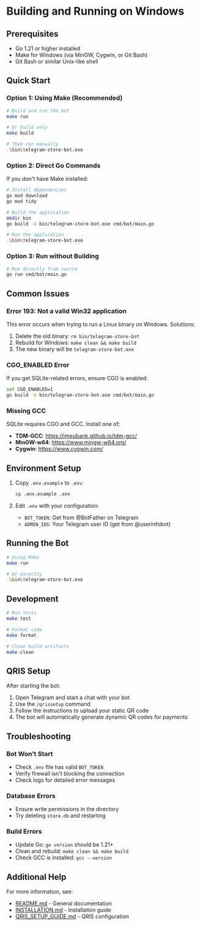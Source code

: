# Building and Running on Windows

## Prerequisites
- Go 1.21 or higher installed
- Make for Windows (via MinGW, Cygwin, or Git Bash)
- Git Bash or similar Unix-like shell

## Quick Start

### Option 1: Using Make (Recommended)
```bash
# Build and run the bot
make run

# Or build only
make build

# Then run manually
.\bin\telegram-store-bot.exe
```

### Option 2: Direct Go Commands
If you don't have Make installed:

```bash
# Install dependencies
go mod download
go mod tidy

# Build the application
mkdir bin
go build -o bin/telegram-store-bot.exe cmd/bot/main.go

# Run the application
.\bin\telegram-store-bot.exe
```

### Option 3: Run without Building
```bash
# Run directly from source
go run cmd/bot/main.go
```

## Common Issues

### Error 193: Not a valid Win32 application
This error occurs when trying to run a Linux binary on Windows. Solutions:
1. Delete the old binary: `rm bin/telegram-store-bot`
2. Rebuild for Windows: `make clean && make build`
3. The new binary will be `telegram-store-bot.exe`

### CGO_ENABLED Error
If you get SQLite-related errors, ensure CGO is enabled:
```bash
set CGO_ENABLED=1
go build -o bin/telegram-store-bot.exe cmd/bot/main.go
```

### Missing GCC
SQLite requires CGO and GCC. Install one of:
- **TDM-GCC**: https://jmeubank.github.io/tdm-gcc/
- **MinGW-w64**: https://www.mingw-w64.org/
- **Cygwin**: https://www.cygwin.com/

## Environment Setup

1. Copy `.env.example` to `.env`:
   ```bash
   cp .env.example .env
   ```

2. Edit `.env` with your configuration:
   - `BOT_TOKEN`: Get from @BotFather on Telegram
   - `ADMIN_IDS`: Your Telegram user ID (get from @userinfobot)

## Running the Bot

```bash
# Using Make
make run

# Or directly
.\bin\telegram-store-bot.exe
```

## Development

```bash
# Run tests
make test

# Format code
make format

# Clean build artifacts
make clean
```

## QRIS Setup

After starting the bot:
1. Open Telegram and start a chat with your bot
2. Use the `/qrissetup` command
3. Follow the instructions to upload your static QR code
4. The bot will automatically generate dynamic QR codes for payments

## Troubleshooting

### Bot Won't Start
- Check `.env` file has valid `BOT_TOKEN`
- Verify firewall isn't blocking the connection
- Check logs for detailed error messages

### Database Errors
- Ensure write permissions in the directory
- Try deleting `store.db` and restarting

### Build Errors
- Update Go: `go version` should be 1.21+
- Clean and rebuild: `make clean && make build`
- Check GCC is installed: `gcc --version`

## Additional Help

For more information, see:
- [README.md](README.md) - General documentation
- [INSTALLATION.md](INSTALLATION.md) - Installation guide
- [QRIS_SETUP_GUIDE.md](QRIS_SETUP_GUIDE.md) - QRIS configuration
